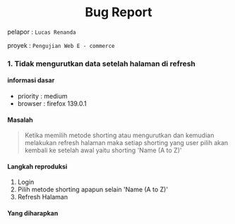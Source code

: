 <h1 align="center"> Bug Report  </h1>

pelapor : `Lucas Renanda`

proyek : `Pengujian Web E - commerce`
### 1. Tidak mengurutkan data setelah halaman di refresh

#### informasi dasar 

- priority : medium 
- browser : firefox 139.0.1

#### Masalah 
> Ketika memilih metode shorting atau mengurutkan dan kemudian melakukan refresh halaman maka setiap shorting yang user pilih akan kembali ke setelah awal yaitu shorting 'Name (A to Z)'

#### Langkah reproduksi 
1. Login 
2. Pilih metode shorting apapun selain 'Name (A to Z)'
3. Refresh Halaman

#### Yang diharapkan 


